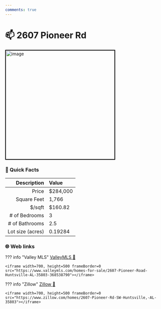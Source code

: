 ```yaml
---
comments: true
---
```


# 📫 2607 Pioneer Rd

<img
    src="https://realestatedigital.propertiescdn.com/ListingImages/alnaris-p/images/0/0/21858769.jpg" 
    alt="image" 
    width="350" 
    style="border:2px solid black">

### :open_file_folder: Quick Facts

| Description       | Value |
| ----------------: | :---- |
| Price             | $284,000 |
| Square Feet       | 1,766 |
| $/sqft            | $160.82 |
| # of Bedrooms     | 3 |
| # of Bathrooms    | 2.5 |
| Lot size (acres)  | 0.19284 |

### :globe_with_meridians: Web links

??? info "Valley MLS"
    [ValleyMLS 	:link:](https://www.valleymls.com/homes-for-sale/2607-Pioneer-Road-Huntsville-AL-35803-368538790)

    <iframe width=700, height=500 frameBorder=0 src="https://www.valleymls.com/homes-for-sale/2607-Pioneer-Road-Huntsville-AL-35803-368538790"></iframe>

??? info "Zillow"
    [Zillow :link:](https://www.zillow.com/homes/2607-Pioneer-Rd-SW-Huntsville,-AL-35803)

    <iframe width=700, height=500 frameBorder=0 src="https://www.zillow.com/homes/2607-Pioneer-Rd-SW-Huntsville,-AL-35803"></iframe>